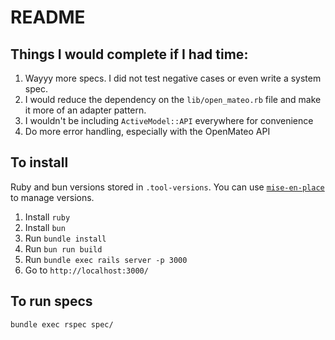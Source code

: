 # README

## Things I would complete if I had time:
1. Wayyy more specs. I did not test negative cases or even write a system spec.
2. I would reduce the dependency on the `lib/open_mateo.rb` file and make it more of an adapter pattern.
3. I wouldn't be including `ActiveModel::API` everywhere for convenience
4. Do more error handling, especially with the OpenMateo API

## To install
Ruby and bun versions stored in `.tool-versions`. You can use [`mise-en-place`]() to manage versions.
1. Install `ruby`
2. Install `bun`
3. Run `bundle install`
4. Run `bun run build`
5. Run `bundle exec rails server -p 3000`
6. Go to `http://localhost:3000/`

## To run specs
`bundle exec rspec spec/`

